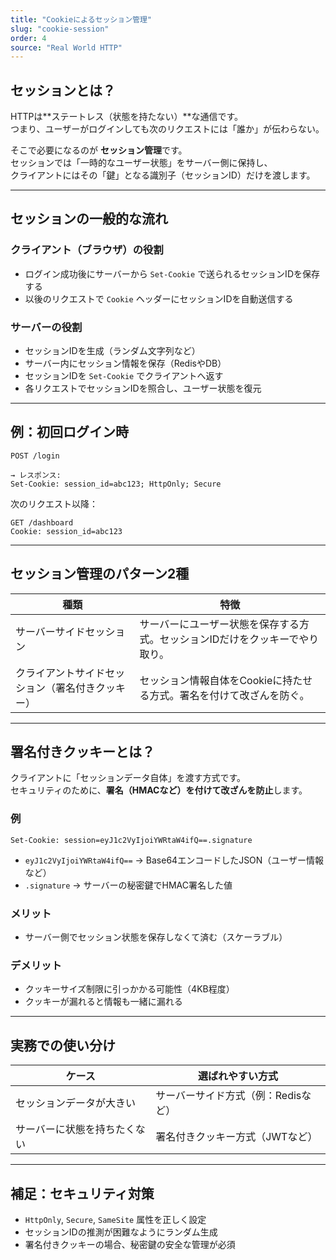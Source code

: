 ```yaml
---
title: "Cookieによるセッション管理"
slug: "cookie-session"
order: 4
source: "Real World HTTP"
---
```


## セッションとは？

HTTPは**ステートレス（状態を持たない）**な通信です。  
つまり、ユーザーがログインしても次のリクエストには「誰か」が伝わらない。

そこで必要になるのが **セッション管理**です。  
セッションでは「一時的なユーザー状態」をサーバー側に保持し、  
クライアントにはその「鍵」となる識別子（セッションID）だけを渡します。

---

## セッションの一般的な流れ

### クライアント（ブラウザ）の役割

- ログイン成功後にサーバーから `Set-Cookie` で送られるセッションIDを保存する
- 以後のリクエストで `Cookie` ヘッダーにセッションIDを自動送信する

### サーバーの役割

- セッションIDを生成（ランダム文字列など）
- サーバー内にセッション情報を保存（RedisやDB）
- セッションIDを `Set-Cookie` でクライアントへ返す
- 各リクエストでセッションIDを照合し、ユーザー状態を復元

---

## 例：初回ログイン時

```
POST /login

→ レスポンス:
Set-Cookie: session_id=abc123; HttpOnly; Secure
```

次のリクエスト以降：

```
GET /dashboard
Cookie: session_id=abc123
```

---

## セッション管理のパターン2種

| 種類 | 特徴 |
|------|------|
| サーバーサイドセッション | サーバーにユーザー状態を保存する方式。セッションIDだけをクッキーでやり取り。 |
| クライアントサイドセッション（署名付きクッキー） | セッション情報自体をCookieに持たせる方式。署名を付けて改ざんを防ぐ。 |

---

## 署名付きクッキーとは？

クライアントに「セッションデータ自体」を渡す方式です。  
セキュリティのために、**署名（HMACなど）を付けて改ざんを防止**します。

### 例

```http
Set-Cookie: session=eyJ1c2VyIjoiYWRtaW4ifQ==.signature
```

- `eyJ1c2VyIjoiYWRtaW4ifQ==` → Base64エンコードしたJSON（ユーザー情報など）
- `.signature` → サーバーの秘密鍵でHMAC署名した値

### メリット

- サーバー側でセッション状態を保存しなくて済む（スケーラブル）

### デメリット

- クッキーサイズ制限に引っかかる可能性（4KB程度）
- クッキーが漏れると情報も一緒に漏れる

---

## 実務での使い分け

| ケース | 選ばれやすい方式 |
|--------|------------------|
| セッションデータが大きい | サーバーサイド方式（例：Redisなど） |
| サーバーに状態を持ちたくない | 署名付きクッキー方式（JWTなど） |

---

## 補足：セキュリティ対策

- `HttpOnly`, `Secure`, `SameSite` 属性を正しく設定
- セッションIDの推測が困難なようにランダム生成
- 署名付きクッキーの場合、秘密鍵の安全な管理が必須
